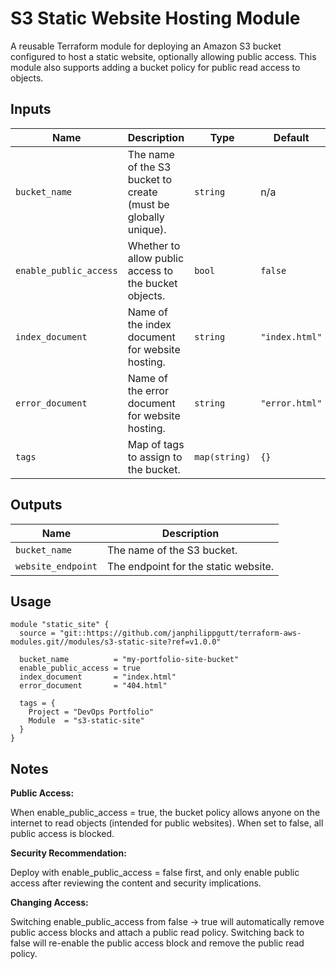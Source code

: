 # S3 Static Website Hosting Module

A reusable Terraform module for deploying an Amazon S3 bucket configured to host a static website, optionally allowing public access. This module also supports adding a bucket policy for public read access to objects.

## Inputs

| Name                   | Description                                                    | Type          | Default        | Required |
| ---------------------- | -------------------------------------------------------------- | ------------- | -------------- | -------- |
| `bucket_name`          | The name of the S3 bucket to create (must be globally unique). | `string`      | n/a            | yes      |
| `enable_public_access` | Whether to allow public access to the bucket objects.          | `bool`        | `false`        | no       |
| `index_document`       | Name of the index document for website hosting.                | `string`      | `"index.html"` | no       |
| `error_document`       | Name of the error document for website hosting.                | `string`      | `"error.html"` | no       |
| `tags`                 | Map of tags to assign to the bucket.                           | `map(string)` | `{}`           | no       |

## Outputs 

| Name               | Description                                          |
|--------------------|------------------------------------------------------|
| `bucket_name`      | The name of the S3 bucket. |
| `website_endpoint` | The endpoint for the static website.                 |

## Usage
```
module "static_site" {
  source = "git::https://github.com/janphilippgutt/terraform-aws-modules.git//modules/s3-static-site?ref=v1.0.0"

  bucket_name          = "my-portfolio-site-bucket"
  enable_public_access = true
  index_document       = "index.html"
  error_document       = "404.html"

  tags = {
    Project = "DevOps Portfolio"
    Module  = "s3-static-site"
  }
}
```

## Notes


**Public Access:**

When enable_public_access = true, the bucket policy allows anyone on the internet to read objects (intended for public websites).
When set to false, all public access is blocked.

**Security Recommendation:** 

Deploy with enable_public_access = false first, and only enable public access after reviewing the content and security implications.

**Changing Access:**

Switching enable_public_access from false → true will automatically remove public access blocks and attach a public read policy.
Switching back to false will re-enable the public access block and remove the public read policy.

